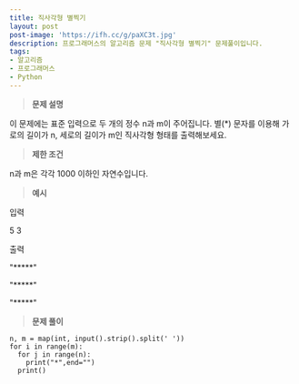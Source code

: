 ```yaml
---
title: 직사각형 별찍기
layout: post
post-image: 'https://ifh.cc/g/paXC3t.jpg'
description: 프로그래머스의 알고리즘 문제 "직사각형 별찍기" 문제풀이입니다.
tags:
- 알고리즘
- 프로그래머스
- Python
---
```



>**문제 설명**

이 문제에는 표준 입력으로 두 개의 정수 n과 m이 주어집니다.
별(*) 문자를 이용해 가로의 길이가 n, 세로의 길이가 m인 직사각형 형태를 출력해보세요.

>**제한 조건**


n과 m은 각각 1000 이하인 자연수입니다.


>**예시**

입력

5 3

출력

"*****"

"*****"

"*****"

>**문제 풀이**

	n, m = map(int, input().strip().split(' '))
	for i in range(m):
	  for j in range(n):
	    print("*",end="")
	  print()


